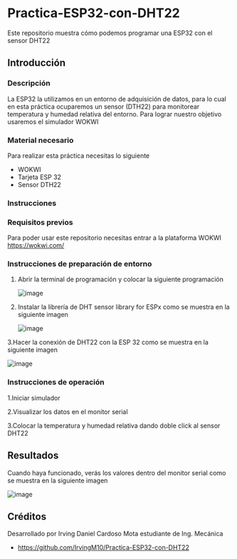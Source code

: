 # Practica-ESP32-con-DHT22
Este repositorio muestra cómo podemos programar una ESP32 con el sensor DHT22
## Introducción 

### Descripción 
La ESP32 la utilizamos en un entorno de adquisición de datos, para lo cual en esta práctica ocuparemos un sensor (DTH22) para monitorear temperatura y humedad relativa del entorno. Para lograr nuestro objetivo usaremos el simulador WOKWI

### Material necesario 

Para realizar esta práctica necesitas lo siguiente

- WOKWI
- Tarjeta ESP 32
- Sensor DTH22

### Instrucciones 

### Requisitos previos 

Para poder usar este repositorio necesitas entrar a la plataforma WOKWI 
https://wokwi.com/

### Instrucciones de preparación de entorno 
1. Abrir la terminal de programación y colocar la siguiente programación

   ![image](https://github.com/user-attachments/assets/2f0141b9-f893-429b-a6ce-1f7d5eeec06e)


2. Instalar la librería de DHT sensor library for ESPx como se muestra en la siguiente imagen

   ![image](https://github.com/user-attachments/assets/da5e809d-972a-4035-8f96-55c14242c929)


3.Hacer la conexión de DHT22 con la ESP 32 como se muestra en la siguiente imagen

![image](https://github.com/user-attachments/assets/a4bf7c02-6887-4e1a-93df-30205f1afe51)

### Instrucciones de operación
1.Iniciar simulador

2.Visualizar los datos en el monitor serial

3.Colocar la temperatura y humedad relativa dando doble click al sensor DHT22

## Resultados 

Cuando haya funcionado, verás los valores dentro del monitor serial como se muestra en la siguiente imagen 

![image](https://github.com/user-attachments/assets/0166d39c-142c-4d01-a63d-5ab8fffb01ba)

## Créditos 

Desarrollado por Irving Daniel Cardoso Mota estudiante de Ing. Mecánica

- https://github.com/IrvingM10/Practica-ESP32-con-DHT22




   
